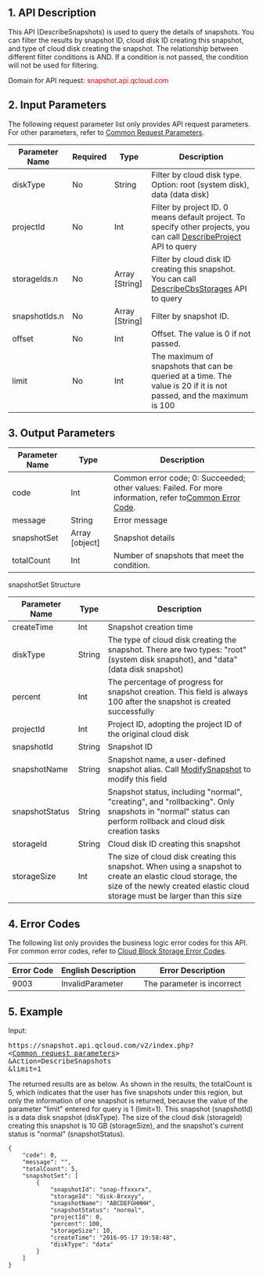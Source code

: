 
## 1. API Description

This API (DescribeSnapshots) is used to query the details of snapshots. You can filter the results by snapshot ID, cloud disk ID creating this snapshot, and type of cloud disk creating the snapshot. The relationship between different filter conditions is AND. If a condition is not passed, the condition will not be used for filtering.

Domain for API request: <font style="color:red">snapshot.api.qcloud.com</font>



## 2. Input Parameters

The following request parameter list only provides API request parameters. For other parameters, refer to [Common Request Parameters](https://www.qcloud.com/doc/api/364/2745).

| Parameter Name | Required  | Type | Description |
|---------|---------|---------|---------|
| diskType  | No | String | Filter by cloud disk type. Option: root (system disk), data (data disk) |
| projectId | No | Int | Filter by project ID. 0 means default project. To specify other projects, you can call <a href="https://www.qcloud.com/doc/api/403/4400" title="DescribeProject">DescribeProject</a> API to query |
| storageIds.n | No | Array [String] | Filter by cloud disk ID creating this snapshot. You can call <a href="http://www.qcloud.com/doc/api/364/%E6%9F%A5%E8%AF%A2%E4%BA%91%E7%A1%AC%E7%9B%98%E4%BF%A1%E6%81%AF" title="DescribeCbsStorages">DescribeCbsStorages</a> API to query |
| snapshotIds.n  | No | Array [String] | Filter by snapshot ID. |
| offset | No | Int | Offset. The value is 0 if not passed. |
| limit | No | Int | The maximum of snapshots that can be queried at a time. The value is 20 if it is not passed, and the maximum is 100 |


## 3. Output Parameters

| Parameter Name | Type | Description |
|---------|---------|---------|
| code | Int | Common error code; 0: Succeeded; other values: Failed. For more information, refer to<a href="https://www.qcloud.com/doc/api/372/%E9%94%99%E8%AF%AF%E7%A0%81#1.E3.80.81.E5.85.AC.E5.85.B1.E9.94.99.E8.AF.AF.E7.A0.81" title="Common request parameters">Common Error Code</a>. |
| message | String | Error message |
| snapshotSet | Array [object] | Snapshot details |
| totalCount | Int | Number of snapshots that meet the condition.


snapshotSet Structure

| Parameter Name | Type | Description |
|---------|---------|---------|
| createTime | Int | Snapshot creation time|
| diskType | String | The type of cloud disk creating the snapshot. There are two types: "root" (system disk snapshot), and "data" (data disk snapshot) |
| percent | Int | The percentage of progress for snapshot creation. This field is always 100 after the snapshot is created successfully |
| projectId | Int | Project ID, adopting the project ID of the original cloud disk |
| snapshotId | String | Snapshot ID |
| snapshotName | String | Snapshot name, a user-defined snapshot alias. Call [ModifySnapshot](https://www.qcloud.com/doc/api/364/2532) to modify this field |
| snapshotStatus | String | Snapshot status, including "normal", "creating", and "rollbacking". Only snapshots in "normal" status can perform rollback and cloud disk creation tasks |
| storageId | String | Cloud disk ID creating this snapshot |
| storageSize | Int | The size of cloud disk creating this snapshot. When using a snapshot to create an elastic cloud storage, the size of the newly created elastic cloud storage must be larger than this size |


## 4. Error Codes

The following list only provides the business logic error codes for this API. For common error codes, refer to [Cloud Block Storage Error Codes](https://www.qcloud.com/doc/api/364/4207).

| Error Code | English Description | Error Description |
| ------- | ------- | ------- |
| 9003 | InvalidParameter | The parameter is incorrect |
	
## 5. Example

Input:
<pre>
https://snapshot.api.qcloud.com/v2/index.php?
<<a href="https://www.qcloud.com/doc/api/229/6976">Common request parameters</a>>
&Action=DescribeSnapshots
&limit=1
</pre>

The returned results are as below. As shown in the results, the totalCount is 5, which indicates that the user has five snapshots under this region, but only the information of one snapshot is returned, because the value of the parameter "limit" entered for query is 1 (limit=1). This snapshot (snapshotId) is a data disk snapshot (diskType). The size of the cloud disk (storageId) creating this snapshot is 10 GB (storageSize), and the snapshot's current status is "normal" (snapshotStatus).

```
{
    "code": 0,
    "message": "",
    "totalCount": 5,
    "snapshotSet": [
        {
            "snapshotId": "snap-ffxxxrx",
            "storageId": "disk-8rxxyy",
            "snapshotName": "ABCDEFGHHHH",
            "snapshotStatus": "normal",
            "projectId": 0,
            "percent": 100,
            "storageSize": 10,
            "createTime": "2016-05-17 19:58:48",
            "diskType": "data"
        }
    ]
}
```


